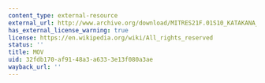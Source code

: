 ```yaml
---
content_type: external-resource
external_url: http://www.archive.org/download/MITRES21F.01S10_KATAKANA_EXERCISES/3b4.mov
has_external_license_warning: true
license: https://en.wikipedia.org/wiki/All_rights_reserved
status: ''
title: MOV
uid: 32fdb170-af91-48a3-a633-3e13f080a3ae
wayback_url: ''
---
```

